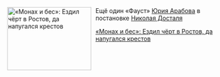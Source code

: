 <!--2025-06-04 10:15:46-->
<div class="yb">
  <div class="rss kino_kino"><a href="https://www.kino-teatr.ru/kino/art/tv/4486/" title="«Монах и бес»: Ездил чёрт в Ростов, да напугался крестов"><img src="https://www.kino-teatr.ru/art/6/8/4486/poster.jpg" width="196" height="147" align="left" hspace="5" style="margin: 0px 10px 0px 5px" alt="«Монах и бес»: Ездил чёрт в Ростов, да напугался крестов"/></a>Ещё один «Фауст» <a href=http://www.kino-teatr.ru/kino/screenwriter/ros/22389/bio/ target=_blank>Юрия Арабова</a> в постановке <a href=http://www.kino-teatr.ru/kino/director/ros/16372/bio/ target=_blank>Николая Досталя</a> <p class="titl"><a href="https://www.kino-teatr.ru/kino/art/tv/4486/">«Монах и бес»: Ездил чёрт в Ростов, да напугался крестов</a></p></div>
</div>
